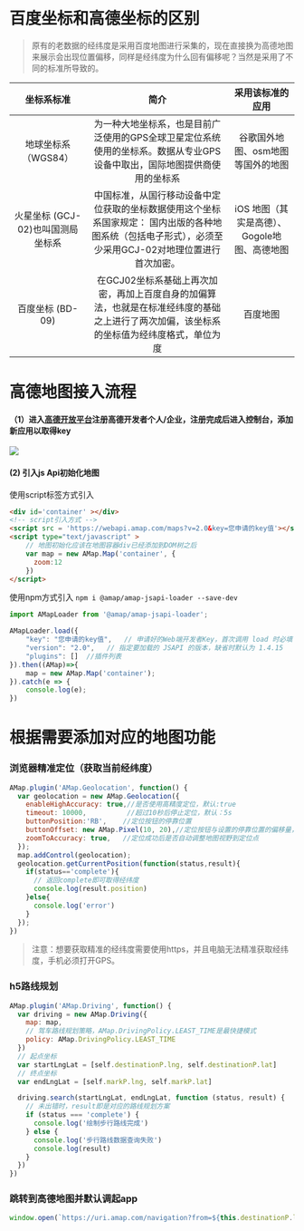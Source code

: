 # 百度坐标和高德坐标的区别
> 原有的老数据的经纬度是采用百度地图进行采集的，现在直接换为高德地图来展示会出现位置偏移，同样是经纬度为什么回有偏移呢？当然是采用了不同的标准所导致的。

| 坐标系标准 | 简介 | 采用该标准的应用 |
| :-----:| :----: | :----: |
| 地球坐标系（WGS84） | 为一种大地坐标系，也是目前广泛使用的GPS全球卫星定位系统使用的坐标系。数据从专业GPS设备中取出，国际地图提供商使用的坐标系 | 谷歌国外地图、osm地图等国外的地图 |
| 火星坐标 (GCJ-02)也叫国测局坐标系 | 中国标准，从国行移动设备中定位获取的坐标数据使用这个坐标系国家规定： 国内出版的各种地图系统（包括电子形式），必须至少采用GCJ-02对地理位置进行首次加密。 | iOS 地图（其实是高德）、Gogole地图、高德地图 |
| 百度坐标 (BD-09) | 在GCJ02坐标系基础上再次加密，再加上百度自身的加偏算法，也就是在标准经纬度的基础之上进行了两次加偏，该坐标系的坐标值为经纬度格式，单位为度 | 百度地图 |

# 高德地图接入流程
#### （1）进入[高德开放平台](https://lbs.amap.com/)注册高德开发者个人/企业，注册完成后进入控制台，添加新应用以取得key
![](https://user-gold-cdn.xitu.io/2020/7/18/1735ff47cb993c2c?w=711&h=530&f=png&s=14731)

#### (2) 引入js Api初始化地图
使用script标签方式引入
```html
<div id='container' ></div>
<!-- script引入方式 -->
<script src = 'https://webapi.amap.com/maps?v=2.0&key=您申请的key值'></script>
<script type="text/javascript" >
    // 地图初始化应该在地图容器div已经添加到DOM树之后
    var map = new AMap.Map('container', {
      zoom:12
    })
</script>
```
使用npm方式引入
`npm i @amap/amap-jsapi-loader --save-dev`
```js
import AMapLoader from '@amap/amap-jsapi-loader';

AMapLoader.load({
    "key": "您申请的key值",   // 申请好的Web端开发者Key，首次调用 load 时必填
    "version": "2.0",   // 指定要加载的 JSAPI 的版本，缺省时默认为 1.4.15
    "plugins": []  //插件列表
}).then((AMap)=>{
    map = new AMap.Map('container');
}).catch(e => {
    console.log(e);
})
```

# 根据需要添加对应的地图功能
### 浏览器精准定位（获取当前经纬度）
```js
AMap.plugin('AMap.Geolocation', function() {
  var geolocation = new AMap.Geolocation({
    enableHighAccuracy: true,//是否使用高精度定位，默认:true
    timeout: 10000,          //超过10秒后停止定位，默认：5s
    buttonPosition:'RB',    //定位按钮的停靠位置
    buttonOffset: new AMap.Pixel(10, 20),//定位按钮与设置的停靠位置的偏移量，默认：Pixel(10, 20)
    zoomToAccuracy: true,   //定位成功后是否自动调整地图视野到定位点
  });
  map.addControl(geolocation);
  geolocation.getCurrentPosition(function(status,result){
    if(status=='complete'){
      // 返回complete即可取得经纬度
      console.log(result.position)
    }else{
      console.log('error')
    }
  });
})
```
> 注意：想要获取精准的经纬度需要使用https，并且电脑无法精准获取经纬度，手机必须打开GPS。

### h5路线规划
```js
AMap.plugin('AMap.Driving', function() {
  var driving = new AMap.Driving({
    map: map,
    // 驾车路线规划策略，AMap.DrivingPolicy.LEAST_TIME是最快捷模式
    policy: AMap.DrivingPolicy.LEAST_TIME
  })
  // 起点坐标
  var startLngLat = [self.destinationP.lng, self.destinationP.lat]
  // 终点坐标
  var endLngLat = [self.markP.lng, self.markP.lat]

  driving.search(startLngLat, endLngLat, function (status, result) {
    // 未出错时，result即是对应的路线规划方案
    if (status === 'complete') {
      console.log('绘制步行路线完成')
    } else {
      console.log('步行路线数据查询失败')
      console.log(result)
    } 
  })
})
```

### 跳转到高德地图并默认调起app
```js
window.open(`https://uri.amap.com/navigation?from=${this.destinationP.lng},${this.destinationP.lat},当前位置&to=${this.markP.lng},${this.markP.lat},${this.name}&callnative=1`)
```
